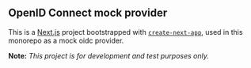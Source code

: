 ## OpenID Connect mock provider

This is a [Next.js](https://nextjs.org/) project bootstrapped with [`create-next-app`](https://github.com/vercel/next.js/tree/canary/packages/create-next-app), used in this monorepo as a mock oidc provider.

**Note:** _This project is for development and test purposes only._
